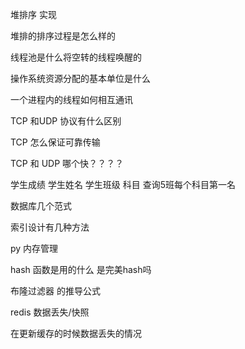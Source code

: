 堆排序 实现

堆排的排序过程是怎么样的

线程池是什么将空转的线程唤醒的

操作系统资源分配的基本单位是什么

一个进程内的线程如何相互通讯

TCP 和UDP 协议有什么区别

TCP 怎么保证可靠传输  

TCP 和 UDP 哪个快？？？？

学生成绩  学生姓名 学生班级 科目 查询5班每个科目第一名

数据库几个范式

索引设计有几种方法

py 内存管理

hash 函数是用的什么 是完美hash吗

布隆过滤器 的推导公式

redis 数据丢失/快照

在更新缓存的时候数据丢失的情况 